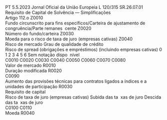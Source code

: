 PT  5.5.2023 Jornal Oficial da União Europeia L 120/315
 SR.26.07.01  
Requisito de Capital de Solvência — Simplificações  
Artigo 112.o Z0010  
Fundo circunscrito para fins específicos/Carteira 
de ajustamento de congruência/Parte remanes ­
cente  Z0020  
Número do fundo/carteira  Z0030  
Moeda para o risco de taxa de juro (empresas 
cativas)  Z0040  
Risco de mercado  Grau de qualidade de crédito  
Risco de  spread  (obrigações e empréstimos) 
(incluindo empresas cativas)  0 1  2  3  4  5  6  Sem notação dispo ­
nível  
C0010  C0020  C0030  C0040  C0050  C0060  C0070  C0080  
Valor de mercado  R0010  
Duração modificada  R0020  
C0090  
Aumento das provisões técnicas para contratos 
ligados a índices e a unidades de participação  R0030  
Requisito de capital  
Risco de taxa de juro (empresas cativas)  Subida das ta ­
xas de juro  Descida das ta ­
xas de juro  
C0100  C0110  
Moeda  R0040